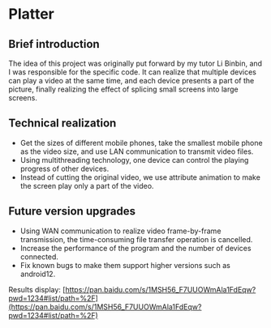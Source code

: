 # Platter
## Brief introduction
The idea of this project was originally put forward by my tutor Li Binbin, and I was responsible for the specific code. It can realize that multiple devices can play a video at the same time, and each device presents a part of the picture, finally realizing the effect of splicing small screens into large screens.
## Technical realization
- Get the sizes of different mobile phones, take the smallest mobile phone as the video size, and use LAN communication to transmit video files.
- Using multithreading technology, one device can control the playing progress of other devices.
- Instead of cutting the original video, we use attribute animation to make the screen play only a part of the video.
## Future version upgrades
- Using WAN communication to realize video frame-by-frame transmission, the time-consuming file transfer operation is cancelled.
- Increase the performance of the program and the number of devices connected.
- Fix known bugs to make them support higher versions such as android12.

Results display: [https://pan.baidu.com/s/1MSH56_F7UUOWmAla1FdEqw?pwd=1234#list/path=%2F](https://pan.baidu.com/s/1MSH56_F7UUOWmAla1FdEqw?pwd=1234#list/path=%2F)
